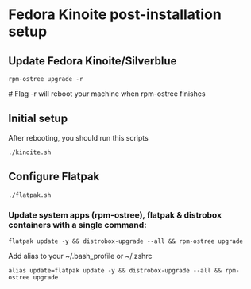 # Fedora Kinoite post-installation setup

## Update Fedora Kinoite/Silverblue 

``` 
rpm-ostree upgrade -r
```
\# Flag -r will reboot your machine when rpm-ostree finishes 



## Initial setup

After rebooting, you should run this scripts
```
./kinoite.sh
```

## Configure Flatpak

```
./flatpak.sh
```

### Update system apps (rpm-ostree), flatpak & distrobox containers with a single command: 
```
flatpak update -y && distrobox-upgrade --all && rpm-ostree upgrade
```

Add alias to your ~/.bash_profile or ~/.zshrc
```
alias update=flatpak update -y && distrobox-upgrade --all && rpm-ostree upgrade
```
